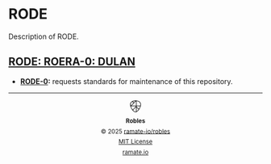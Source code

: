 # RODE
Description of RODE.

<!--START OAC INDEX: DO NOT REMOVE THIS LINE -->
## [RODE: ROERA-0: DULAN](roera-000-000-000-dulan/README.md)
- **[RODE-0](/rode/roera-000-000-000-dulan/rode-000-000-000/README.md):** requests standards for maintenance of this repository.

<!--ROBLES FOOTER: DO NOT REMOVE THIS LINE-->
---

<div align="center">
  <picture>
    <source srcset="/assets/robles-inverted-transparent.png" media="(prefers-color-scheme: dark)">
    <img height="24" src="/assets/robles-transparent.png" alt="Robles"/>
  </picture>
  <br/>
  <sub>
    <b>Robles</b>
    <br/>
    &copy; 2025 <a href="https://github.com/ramate-io/robles">ramate-io/robles</a>
    <br/>
    <a href="https://github.com/ramate-io/robles/blob/main/LICENSE">MIT License</a>
    <br/>
    <a href="https://www.ramate.io">ramate.io</a>
  </sub>
</div>

<!--END OAC INDEX: DO NOT REMOVE THIS LINE -->
